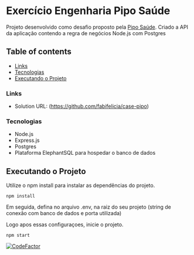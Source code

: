# Exercício Engenharia Pipo Saúde

Projeto desenvolvido como desafio proposto pela [Pipo Saúde](https://www.piposaude.com.br/). Criado a API da aplicação contendo a regra de negócios Node.js com Postgres


## Table of contents

  - [Links](#links)
  - [Tecnologias](#techs)
  - [Executando o Projeto](#project)

### Links

- Solution URL: (https://github.com/fabifelicia/case-pipo)


### Tecnologias

- Node.js
- Express.js
- Postgres
- Plataforma ElephantSQL para hospedar o banco de dados


## Executando o Projeto
Utilize o npm install para instalar as dependências do projeto.

 ```
npm install

```
Em seguida, defina no arquivo .env, na raiz do seu projeto (string de conexão com banco de dados e porta utilizada)

Logo apos essas configuraçoes, inicie o projeto.

```
npm start

```

[![CodeFactor](https://www.codefactor.io/repository/github/fabifelicia/case-pipo/badge)](https://www.codefactor.io/repository/github/fabifelicia/case-pipo)